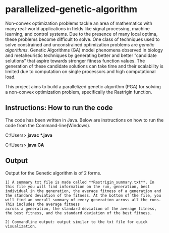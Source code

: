 # parallelized-genetic-algorithm

Non-convex optimization problems tackle an area of mathematics with many real-world applications in fields like signal processing, machine learning, and control systems. Due to the presence of many local optima, these problems become difficult to solve. 
One class of techniques used to solve constrained and unconstrained optimization problems are *genetic algorithms*. Genetic Algorithms (GA) model phenomena observed in biology and metaheuristic techniques by generating better and better “candidate solutions” that aspire towards stronger fitness function values. The generation of these candidate solutions can take time and their scalability is limited due to computation on single processors and high computational load.

This project aims to build a parallelized genetic algorithm (PGA) for solving a non-convex optimization problem, specifically the Rastrigin function.

## Instructions: How to run the code
The code has been written in Java. Below are instructions on how to run the code from the Command-line(Windows).

C:\Users> **javac \*.java**

C:\Users> **java GA**


## Output

Output for the Genetic algorithm is of 2 forms.

	1) A summary txt file is made called **Rastrigin_summary.txt**. In this file you will find information on the run, generation, best individual in the generation, the average fitness of a generation and the standard deviation of the fitness. At the bottom of the file, you will find an overall summary of every generation across all the runs. This includes the average fitness 
	across a generation, the standard deviation of the average fitness, the best fitness, and the standard deviation of the best fitness. 

	2) Commandline output: output similar to the txt file for quick visualization. 

